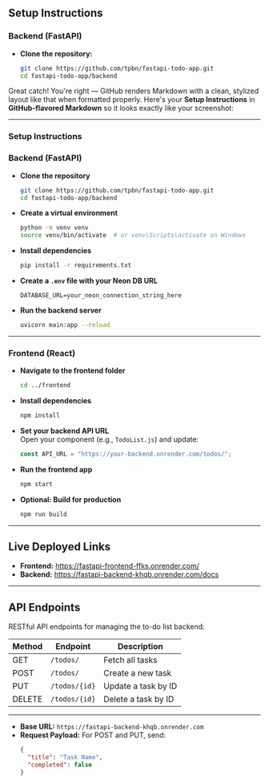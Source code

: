 ##  Setup Instructions

###  Backend (FastAPI)

- **Clone the repository:**
   ```bash
   git clone https://github.com/tpbn/fastapi-todo-app.git
   cd fastapi-todo-app/backend

Great catch! You're right — GitHub renders Markdown with a clean, stylized layout like that when formatted properly. Here's your **Setup Instructions** in **GitHub-flavored Markdown** so it looks exactly like your screenshot:

---

###  Setup Instructions

###  Backend (FastAPI)

- **Clone the repository**  
  ```bash
  git clone https://github.com/tpbn/fastapi-todo-app.git
  cd fastapi-todo-app/backend
  ```

- **Create a virtual environment**  
  ```bash
  python -m venv venv
  source venv/bin/activate  # or venv\Scripts\activate on Windows
  ```

- **Install dependencies**  
  ```bash
  pip install -r requirements.txt
  ```

- **Create a `.env` file with your Neon DB URL**  
  ```
  DATABASE_URL=your_neon_connection_string_here
  ```

- **Run the backend server**  
  ```bash
  uvicorn main:app --reload
  ```

---

### Frontend (React)

- **Navigate to the frontend folder**  
  ```bash
  cd ../frontend
  ```

- **Install dependencies**  
  ```bash
  npm install
  ```

- **Set your backend API URL**  
  Open your component (e.g., `TodoList.js`) and update:
  ```js
  const API_URL = "https://your-backend.onrender.com/todos/";
  ```

- **Run the frontend app**  
  ```bash
  npm start
  ```

- **Optional: Build for production**  
  ```bash
  npm run build
  ```

---

##  Live Deployed Links

- **Frontend:** https://fastapi-frontend-ffks.onrender.com/  
- **Backend:** https://fastapi-backend-khqb.onrender.com/docs

---

## API Endpoints

RESTful API endpoints for managing the to-do list backend:

| Method  | Endpoint                  | Description             |
|---------|---------------------------|-------------------------|
| GET     | `/todos/`                 | Fetch all tasks         |
| POST    | `/todos/`                 | Create a new task       |
| PUT     | `/todos/{id}`            | Update a task by ID     |
| DELETE  | `/todos/{id}`            | Delete a task by ID     |

---

- **Base URL:** `https://fastapi-backend-khqb.onrender.com`
- **Request Payload:** For POST and PUT, send:  
  ```json
  {
    "title": "Task Name",
    "completed": false
  }
